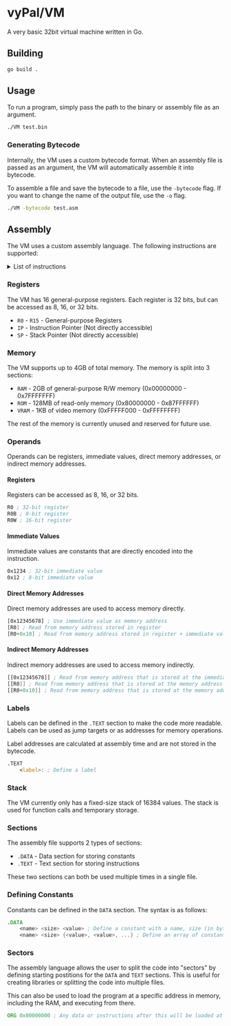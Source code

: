 # vyPal/VM
A very basic 32bit virtual machine written in Go.

## Building
```bash
go build .
```

## Usage
To run a program, simply pass the path to the binary or assembly file as an argument.
```bash
./VM test.bin
```

### Generating Bytecode
Internally, the VM uses a custom bytecode format. When an assembly file is passed as an argument, the VM will automatically assemble it into bytecode.

To assemble a file and save the bytecode to a file, use the `-bytecode` flag. If you want to change the name of the output file, use the `-o` flag.
```bash
./VM -bytecode test.asm
```

## Assembly
The VM uses a custom assembly language. The following instructions are supported:
<details>

<summary> List of instructions </summary>

- `NOP` - No operation
- `LD <r> <r/im/dm/i>` - Load a value into a register
- `ST <dm/im> <r>` - Store a value from a register into memory
- `ADD <r> <r/im/dm/i>` - Add two values and store the result in a register
- `SUB <r> <r/im/dm/i>` - Subtract two values and store the result in a register
- `MUL <r> <r/im/dm/i>` - Multiply two values and store the result in a register
- `DIV <r> <r/im/dm/i>` - Divide two values and store the result in a register
- `MOD <r> <r/im/dm/i>` - Modulo two values and store the result in a register
- `AND <r> <r/im/dm/i>` - Bitwise AND two values and store the result in a register
- `OR <r> <r/im/dm/i>` - Bitwise OR two values and store the result in a register
- `XOR <r> <r/im/dm/i>` - Bitwise XOR two values and store the result in a register
- `NOT <r>` - Bitwise NOT a value and store the result in a register
- `SHL <r> <r/im/dm/i>` - Shift a value left and store the result in a register
- `SHR <r> <r/im/dm/i>` - Shift a value right and store the result in a register
- `CMP <r> <r/im/dm/i>` - Compare two values
- `JMP <dm/im/i>` - Jump to an address
- `JEQ <dm/im/i>` - Jump to an address if the previous comparison was equal
- `JNE <dm/im/i>` - Jump to an address if the previous comparison was not equal
- `JGT <dm/im/i>` - Jump to an address if the previous comparison was greater
- `JLT <dm/im/i>` - Jump to an address if the previous comparison was less
- `JGE <dm/im/i>` - Jump to an address if the previous comparison was greater or equal
- `JLE <dm/im/i>` - Jump to an address if the previous comparison was less or equal
- `CALL <dm/im/i>` - Call a function
- `RET` - Return from a function
- `PUSH <r/im/dm/i>` - Push a value onto the stack
- `POP <r/im/dm>` - Pop a value from the stack
- `HLT` - Halt the program

</details>

### Registers
The VM has 16 general-purpose registers. Each register is 32 bits, but can be accessed as 8, 16, or 32 bits.
- `R0` - `R15`  - General-purpose Registers
- `IP` - Instruction Pointer (Not directly accessible)
- `SP` - Stack Pointer (Not directly accessible)

### Memory
The VM supports up to 4GB of total memory. The memory is split into 3 sections:
- `RAM` - 2GB of general-purpose R/W memory (0x00000000 - 0x7FFFFFFF)
- `ROM` - 128MB of read-only memory (0x80000000 - 0x87FFFFFF)
- `VRAM` - 1KB of video memory (0xFFFFF000 - 0xFFFFFFFF)

The rest of the memory is currently unused and reserved for future use.

### Operands
Operands can be registers, immediate values, direct memory addresses, or indirect memory addresses.

#### Registers
Registers can be accessed as 8, 16, or 32 bits.
```asm
R0 ; 32-bit register
R0B ; 8-bit register
R0W ; 16-bit register
```
#### Immediate Values
Immediate values are constants that are directly encoded into the instruction.
```asm
0x1234 ; 32-bit immediate value
0x12 ; 8-bit immediate value
```

#### Direct Memory Addresses
Direct memory addresses are used to access memory directly.
```asm
[0x12345678] ; Use immediate value as memory address
[R0] ; Read from memory address stored in register
[R0+0x10] ; Read from memory address stored in register + immediate value (offset)
```

#### Indirect Memory Addresses
Indirect memory addresses are used to access memory indirectly.
```asm
[[0x12345678]] ; Read from memory address that is stored at the immediate value
[[R0]] ; Read from memory address that is stored at the memory address stored in register
[[R0+0x10]] ; Read from memory address that is stored at the memory address stored in register + immediate value (offset)
```

### Labels
Labels can be defined in the `.TEXT` section to make the code more readable. Labels can be used as jump targets or as addresses for memory operations.

Label addresses are calculated at assembly time and are not stored in the bytecode.
```asm
.TEXT
    <label>: ; Define a label
```

### Stack
The VM currently only has a fixed-size stack of 16384 values. The stack is used for function calls and temporary storage.

### Sections
The assembly file supports 2 types of sections:
- `.DATA` - Data section for storing constants
- `.TEXT` - Text section for storing instructions

These two sections can both be used multiple times in a single file.

### Defining Constants
Constants can be defined in the `DATA` section. The syntax is as follows:
```asm
.DATA
    <name> <size> <value> ; Define a constant with a name, size (in bytes), and value
    <name> <size> {<value>, <value>, ...} ; Define an array of constants, the size should be the size of individual elements
```

### Sectors
The assembly language allows the user to split the code into "sectors" by defining starting postitions for the `DATA` and `TEXT` sections. This is useful for creating libraries or splitting the code into multiple files.

This can also be used to load the program at a specific address in memory, including the RAM, and executing from there.
```asm
ORG 0x00000000 ; Any data or instructions after this will be loaded at this address
```

